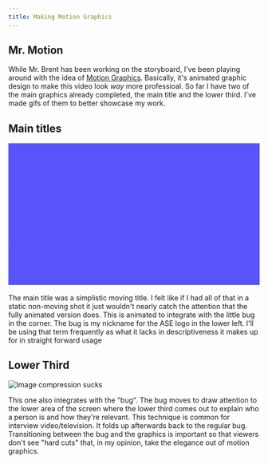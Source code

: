 ```yaml
---
title: Making Motion Graphics
---
```


## Mr. Motion
While Mr. Brent has been working on the storyboard, I've been playing around with the idea of [Motion Graphics](https://en.wikipedia.org/wiki/Motion_graphics). Basically, it's animated graphic design to make this video look *way* more professioal. So far I have two of the main graphics already completed, the main title and the lower third. I've made gifs of them to better showcase my work.

## Main titles
![](/images/intro.gif)

The main title was a simplistic moving title. I felt like if I had all of that in a static non-moving shot it just wouldn't nearly catch the attention that the fully animated version does. This is animated to integrate with the little bug in the corner. The bug is my nickname for the ASE logo in the lower left. I'll be using that term frequently as what it lacks in descriptiveness it makes up for in straight forward usage

## Lower Third
![Image compression sucks](/images/bug.gif)

This one also integrates with the "bug". The bug moves to draw attention to the lower area of the screen where the lower third comes out to explain who a person is and how they're relevant. This technique is common for interview video/television. It folds up afterwards back to the regular bug. Transitioning between the bug and the graphics is important so that viewers don't see "hard cuts" that, in my opinion, take the elegance out of motion graphics.
